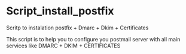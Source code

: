 # Script_install_postfix

Scritp to instalation postfix + Dmarc + Dkim + Certificates

This script is to help you to configure you postmail server with all main services like DMARC + DKIM + CERTIFICATES
